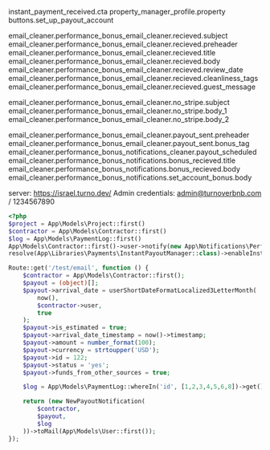 instant_payment_received.cta
property_manager_profile.property
buttons.set_up_payout_account

email_cleaner.performance_bonus_email_cleaner.recieved.subject
email_cleaner.performance_bonus_email_cleaner.recieved.preheader
email_cleaner.performance_bonus_email_cleaner.recieved.title
email_cleaner.performance_bonus_email_cleaner.recieved.body
email_cleaner.performance_bonus_email_cleaner.recieved.review_date
email_cleaner.performance_bonus_email_cleaner.recieved.cleanliness_tags
email_cleaner.performance_bonus_email_cleaner.recieved.guest_message

email_cleaner.performance_bonus_email_cleaner.no_stripe.subject
email_cleaner.performance_bonus_email_cleaner.no_stripe.body_1
email_cleaner.performance_bonus_email_cleaner.no_stripe.body_2

email_cleaner.performance_bonus_email_cleaner.payout_sent.preheader
email_cleaner.performance_bonus_email_cleaner.payout_sent.bonus_tag
email_cleaner.performance_bonus_notifications_cleaner.payout_scheduled
email_cleaner.performance_bonus_notifications.bonus_recieved.title
email_cleaner.performance_bonus_notifications.bonus_recieved.body
email_cleaner.performance_bonus_notifications.set_account_bonus.body

server: https://israel.turno.dev/
Admin credentials: admin@turnoverbnb.com / 1234567890

```php
<?php
$project = App\Models\Project::first()
$contractor = App\Models\Contractor::first()
$log = App\Models\PaymentLog::first()
App\Models\Contractor::first()->user->notify(new App\Notifications\PerformanceBonusReceivedNotification())
resolve(App\Libraries\Payments\InstantPayoutManager::class)->enableInstantPayoutFeature($user->contractor);

Route::get('/test/email', function () {
    $contractor = App\Models\Contractor::first();
    $payout = (object)[];
    $payout->arrival_date = userShortDateFormatLocalized3LetterMonth(
        now(),
        $contractor->user,
        true
    );
    $payout->is_estimated = true;
    $payout->arrival_date_timestamp = now()->timestamp;
    $payout->amount = number_format(100);
    $payout->currency = strtoupper('USD');
    $payout->id = 122;
    $payout->status = 'yes';
    $payout->funds_from_other_sources = true;

    $log = App\Models\PaymentLog::whereIn('id', [1,2,3,4,5,6,8])->get();

    return (new NewPayoutNotification(
        $contractor,
        $payout,
        $log
    ))->toMail(App\Models\User::first());
});
